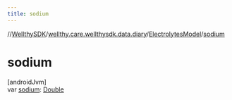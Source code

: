 ```yaml
---
title: sodium
---
```

//[WellthySDK](../../../index.html)/[wellthy.care.wellthysdk.data.diary](../index.html)/[ElectrolytesModel](index.html)/[sodium](sodium.html)



# sodium



[androidJvm]\
var [sodium](sodium.html): [Double](https://kotlinlang.org/api/latest/jvm/stdlib/kotlin/-double/index.html)





